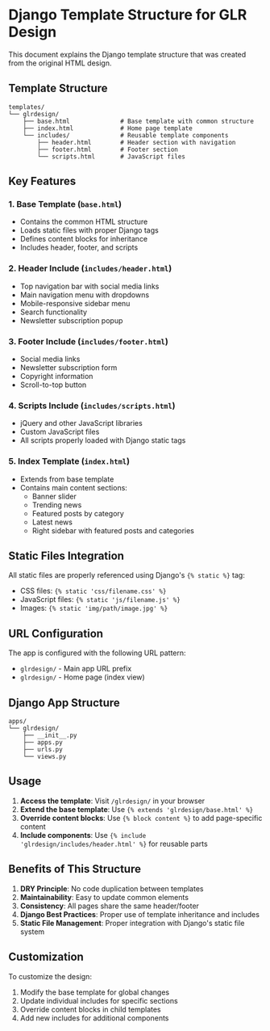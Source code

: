 # Django Template Structure for GLR Design

This document explains the Django template structure that was created from the original HTML design.

## Template Structure

```
templates/
└── glrdesign/
    ├── base.html              # Base template with common structure
    ├── index.html             # Home page template
    └── includes/              # Reusable template components
        ├── header.html        # Header section with navigation
        ├── footer.html        # Footer section
        └── scripts.html       # JavaScript files
```

## Key Features

### 1. Base Template (`base.html`)
- Contains the common HTML structure
- Loads static files with proper Django tags
- Defines content blocks for inheritance
- Includes header, footer, and scripts

### 2. Header Include (`includes/header.html`)
- Top navigation bar with social media links
- Main navigation menu with dropdowns
- Mobile-responsive sidebar menu
- Search functionality
- Newsletter subscription popup

### 3. Footer Include (`includes/footer.html`)
- Social media links
- Newsletter subscription form
- Copyright information
- Scroll-to-top button

### 4. Scripts Include (`includes/scripts.html`)
- jQuery and other JavaScript libraries
- Custom JavaScript files
- All scripts properly loaded with Django static tags

### 5. Index Template (`index.html`)
- Extends from base template
- Contains main content sections:
  - Banner slider
  - Trending news
  - Featured posts by category
  - Latest news
  - Right sidebar with featured posts and categories

## Static Files Integration

All static files are properly referenced using Django's `{% static %}` tag:
- CSS files: `{% static 'css/filename.css' %}`
- JavaScript files: `{% static 'js/filename.js' %}`
- Images: `{% static 'img/path/image.jpg' %}`

## URL Configuration

The app is configured with the following URL pattern:
- `glrdesign/` - Main app URL prefix
- `glrdesign/` - Home page (index view)

## Django App Structure

```
apps/
└── glrdesign/
    ├── __init__.py
    ├── apps.py
    ├── urls.py
    └── views.py
```

## Usage

1. **Access the template**: Visit `/glrdesign/` in your browser
2. **Extend the base template**: Use `{% extends 'glrdesign/base.html' %}`
3. **Override content blocks**: Use `{% block content %}` to add page-specific content
4. **Include components**: Use `{% include 'glrdesign/includes/header.html' %}` for reusable parts

## Benefits of This Structure

1. **DRY Principle**: No code duplication between templates
2. **Maintainability**: Easy to update common elements
3. **Consistency**: All pages share the same header/footer
4. **Django Best Practices**: Proper use of template inheritance and includes
5. **Static File Management**: Proper integration with Django's static file system

## Customization

To customize the design:
1. Modify the base template for global changes
2. Update individual includes for specific sections
3. Override content blocks in child templates
4. Add new includes for additional components
